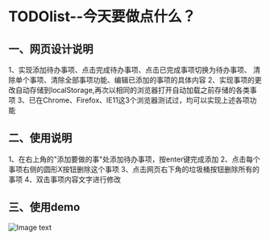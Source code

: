 

# TODOlist--今天要做点什么？



## 一、网页设计说明

​    1、实现添加待办事项、点击完成待办事项、点击已完成事项切换为待办事项、
    清除单个事项、清除全部事项功能、编辑已添加的事项的具体内容
    2、实现事项的更改自动存储到localStorage,再次以相同的浏览器打开自动加载之前存储的各类事项
    3、已在Chrome、Firefox、IE11这3个浏览器测试过，均可以实现上述各项功能



## 二、使用说明

   1、在右上角的"添加要做的事"处添加待办事项，按enter键完成添加
   2、点击每个事项右侧的圆形X按钮删除这个事项
   3、点击网页右下角的垃圾桶按钮删除所有的事项
   4、双击事项内容文字进行修改



## 三、使用demo

![Image text](https://gitee.com/nicholas0707/todolist/raw/master/%E4%BD%BF%E7%94%A8demo.gif)